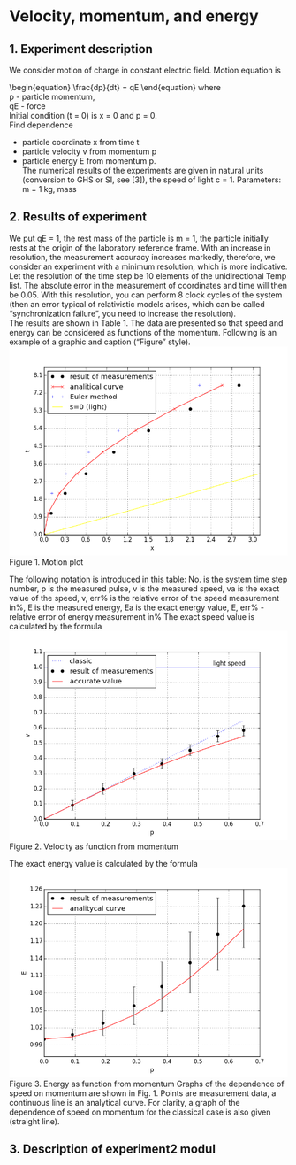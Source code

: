 # Velocity, momentum, and energy

## 1. Experiment description
We consider motion of charge in constant electric field. Motion equation is  

\begin{equation}
    \frac{dp}{dt} = qE
\end{equation}
where  
p - particle momentum,  
qE - force  
Initial condition (t = 0) is x = 0 and p = 0.  
Find dependence  
- particle coordinate x from time t
- particle velocity v from momentum p
- particle energy E from momentum p.  
The numerical results of the experiments are given in natural units (conversion to GHS or SI, see [3]), the speed of light c = 1.
Parameters:  
m = 1 kg, mass 

## 2. Results of experiment

We put qE = 1, the rest mass of the particle is m = 1, the particle initially rests at the origin of the laboratory reference frame.
With an increase in resolution, the measurement accuracy increases markedly, therefore, we consider an experiment with a minimum resolution, which is more indicative. Let the resolution of the time step be 10 elements of the unidirectional Temp list. The absolute error in the measurement of coordinates and time will then be 0.05. 
With this resolution, you can perform 8 clock cycles of the system (then an error typical of relativistic models arises, which can be called “synchronization failure”, you need to increase the resolution).  
The results are shown in Table 1. 
The data are presented so that speed and energy can be considered as functions of the momentum.
Following is an example of a graphic and caption (“Figure” style).
![Fig1](Fig3-1.png)  
Figure 1. Motion plot 

The following notation is introduced in this table: No. is the system time step number, p is the measured pulse, v is the measured speed, va is the exact value of the speed, v, err% is the relative error of the speed measurement in%, E is the measured energy, Ea is the exact energy value, E, err% - relative error of energy measurement in%
The exact speed value is calculated by the formula
![Fig2](Fig3-2.png)  
Figure 2. Velocity as function from momentum 

The exact energy value is calculated by the formula
![Fig3](Fig3-3.png)  
Figure 3. Energy as function from momentum
Graphs of the dependence of speed on momentum are shown in Fig. 1. Points are measurement data, a continuous line is an analytical curve. For clarity, a graph of the dependence of speed on momentum for the classical case is also given (straight line).
  
## 3. Description of experiment2 modul
  

